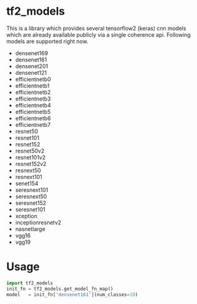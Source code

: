 # tf2_models
This is a library which provides several tensorflow2 (keras) cnn models which are already available publicly via a single coherence api. Following models are supported right now.
- densenet169
- densenet161
- densenet201
- densenet121
- efficientnetb0
- efficientnetb1
- efficientnetb2
- efficientnetb3
- efficientnetb4
- efficientnetb5
- efficientnetb6
- efficientnetb7
- resnet50
- resnet101
- resnet152
- resnet50v2
- resnet101v2
- resnet152v2
- resnext50
- resnext101
- senet154
- seresnext101
- seresnext50
- seresnet152
- seresnet101
- xception
- inceptionresnetv2
- nasnetlarge
- vgg16
- vgg19

# Usage
```python
import tf2_models
init_fn = tf2_models.get_model_fn_map()
model   = init_fn['densenet161'](num_classes=10)
```